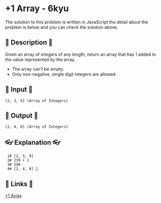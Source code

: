 # +1 Array - 6kyu

The solution to this problem is written in JavaScript the detail about the problem is below and you can check the solution above.

## 💬 Description 💬

Given an array of integers of any length, return an array that has 1 added to the value represented by the array.

-   The array can't be empty.
-   Only non-negative, single digit integers are allowed.

## 🥚 Input 🥚

```
[2, 3, 9] (Array of Integers)
```

## 🐣 Output 🐣

```
[2, 4, 0] (Array of Integers)
```

## 👓 Explanation 👓

```
 1# [2, 3, 9]
 2# 239 + 1
 3# 240
 4# [2, 4, 0] 🎉
```

## 🔗 Links 🔗

[+1 Array](https://www.codewars.com/kata/5514e5b77e6b2f38e0000ca9)
